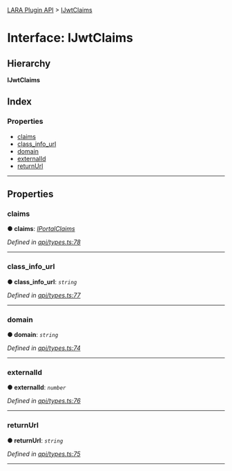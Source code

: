 [LARA Plugin API](../README.md) > [IJwtClaims](../interfaces/ijwtclaims.md)

# Interface: IJwtClaims

## Hierarchy

**IJwtClaims**

## Index

### Properties

* [claims](ijwtclaims.md#claims)
* [class_info_url](ijwtclaims.md#class_info_url)
* [domain](ijwtclaims.md#domain)
* [externalId](ijwtclaims.md#externalid)
* [returnUrl](ijwtclaims.md#returnurl)

---

## Properties

<a id="claims"></a>

###  claims

**● claims**: *[IPortalClaims](iportalclaims.md)*

*Defined in [api/types.ts:78](https://github.com/concord-consortium/lara/blob/fadb0910/lara-plugin-api/src/api/types.ts#L78)*

___
<a id="class_info_url"></a>

###  class_info_url

**● class_info_url**: *`string`*

*Defined in [api/types.ts:77](https://github.com/concord-consortium/lara/blob/fadb0910/lara-plugin-api/src/api/types.ts#L77)*

___
<a id="domain"></a>

###  domain

**● domain**: *`string`*

*Defined in [api/types.ts:74](https://github.com/concord-consortium/lara/blob/fadb0910/lara-plugin-api/src/api/types.ts#L74)*

___
<a id="externalid"></a>

###  externalId

**● externalId**: *`number`*

*Defined in [api/types.ts:76](https://github.com/concord-consortium/lara/blob/fadb0910/lara-plugin-api/src/api/types.ts#L76)*

___
<a id="returnurl"></a>

###  returnUrl

**● returnUrl**: *`string`*

*Defined in [api/types.ts:75](https://github.com/concord-consortium/lara/blob/fadb0910/lara-plugin-api/src/api/types.ts#L75)*

___

